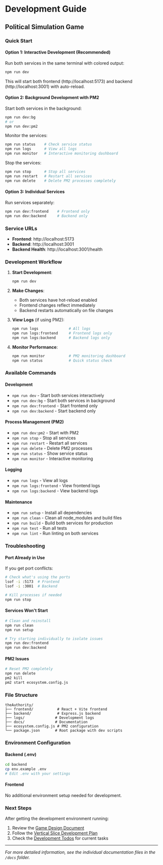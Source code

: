 # Development Guide
## Political Simulation Game

### Quick Start

#### Option 1: Interactive Development (Recommended)
Run both services in the same terminal with colored output:
```bash
npm run dev
```
This will start both frontend (http://localhost:5173) and backend (http://localhost:3001) with auto-reload.

#### Option 2: Background Development with PM2
Start both services in the background:
```bash
npm run dev:bg
# or
npm run dev:pm2
```

Monitor the services:
```bash
npm run status    # Check service status
npm run logs      # View all logs
npm run monitor   # Interactive monitoring dashboard
```

Stop the services:
```bash
npm run stop      # Stop all services
npm run restart   # Restart all services
npm run delete    # Delete PM2 processes completely
```

#### Option 3: Individual Services
Run services separately:
```bash
npm run dev:frontend    # Frontend only
npm run dev:backend     # Backend only
```

### Service URLs
- **Frontend**: http://localhost:5173
- **Backend**: http://localhost:3001
- **Backend Health**: http://localhost:3001/health

### Development Workflow

1. **Start Development**:
   ```bash
   npm run dev
   ```

2. **Make Changes**: 
   - Both services have hot-reload enabled
   - Frontend changes reflect immediately
   - Backend restarts automatically on file changes

3. **View Logs** (if using PM2):
   ```bash
   npm run logs              # All logs
   npm run logs:frontend     # Frontend logs only
   npm run logs:backend      # Backend logs only
   ```

4. **Monitor Performance**:
   ```bash
   npm run monitor           # PM2 monitoring dashboard
   npm run status            # Quick status check
   ```

### Available Commands

#### Development
- `npm run dev` - Start both services interactively
- `npm run dev:bg` - Start both services in background
- `npm run dev:frontend` - Start frontend only
- `npm run dev:backend` - Start backend only

#### Process Management (PM2)
- `npm run dev:pm2` - Start with PM2
- `npm run stop` - Stop all services
- `npm run restart` - Restart all services
- `npm run delete` - Delete PM2 processes
- `npm run status` - Show service status
- `npm run monitor` - Interactive monitoring

#### Logging
- `npm run logs` - View all logs
- `npm run logs:frontend` - View frontend logs
- `npm run logs:backend` - View backend logs

#### Maintenance
- `npm run setup` - Install all dependencies
- `npm run clean` - Clean all node_modules and build files
- `npm run build` - Build both services for production
- `npm run test` - Run all tests
- `npm run lint` - Run linting on both services

### Troubleshooting

#### Port Already in Use
If you get port conflicts:
```bash
# Check what's using the ports
lsof -i :5173  # Frontend
lsof -i :3001  # Backend

# Kill processes if needed
npm run stop
```

#### Services Won't Start
```bash
# Clean and reinstall
npm run clean
npm run setup

# Try starting individually to isolate issues
npm run dev:frontend
npm run dev:backend
```

#### PM2 Issues
```bash
# Reset PM2 completely
npm run delete
pm2 kill
pm2 start ecosystem.config.js
```

### File Structure
```
theAuthority/
├── frontend/           # React + Vite frontend
├── backend/            # Express.js backend  
├── logs/              # Development logs
├── docs/              # Documentation
├── ecosystem.config.js # PM2 configuration
└── package.json       # Root package with dev scripts
```

### Environment Configuration

#### Backend (.env)
```bash
cd backend
cp env.example .env
# Edit .env with your settings
```

#### Frontend
No additional environment setup needed for development.

### Next Steps
After getting the development environment running:
1. Review the [Game Design Document](game_design_document.md)
2. Follow the [Vertical Slice Development Plan](vertical_slice_development_plan.md)
3. Check the [Development Todos](development_todos.md) for current tasks

---

*For more detailed information, see the individual documentation files in the `/docs` folder.*
